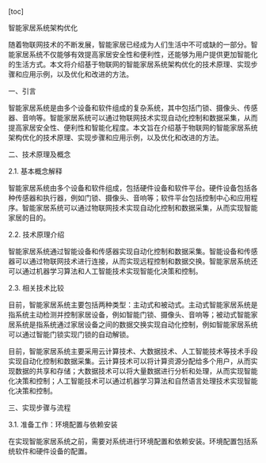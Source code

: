 
[toc]                    
                
                
智能家居系统架构优化

随着物联网技术的不断发展，智能家居已经成为人们生活中不可或缺的一部分。智能家居系统不仅能够有效提高家居安全性和便利性，还能够为用户提供更加智能化的生活方式。本文将介绍基于物联网的智能家居系统架构优化的技术原理、实现步骤和应用示例，以及优化和改进的方法。

一、引言

智能家居系统是由多个设备和软件组成的复杂系统，其中包括门锁、摄像头、传感器、音响等。智能家居系统可以通过物联网技术实现自动化控制和数据采集，从而提高家居安全性、便利性和智能化程度。本文旨在介绍基于物联网的智能家居系统架构优化的技术原理、实现步骤和应用示例，以及优化和改进的方法。

二、技术原理及概念

2.1. 基本概念解释

智能家居系统由多个设备和软件组成，包括硬件设备和软件平台。硬件设备包括各种传感器和执行器，例如门锁、摄像头、音响等；软件平台包括控制中心和应用程序。智能家居系统可以通过物联网技术实现自动化控制和数据采集，从而实现智能家居的目的。

2.2. 技术原理介绍

智能家居系统通过智能设备和传感器实现自动化控制和数据采集。智能设备和传感器可以通过物联网技术进行连接，从而实现远程控制和数据交换。智能家居系统还可以通过机器学习算法和人工智能技术实现智能化决策和控制。

2.3. 相关技术比较

目前，智能家居系统主要包括两种类型：主动式和被动式。主动式智能家居系统是指系统主动检测并控制家居设备，例如智能门锁、摄像头、音响等；被动式智能家居系统是指系统通过家居设备之间的数据交换实现自动化控制，例如智能家居系统可以通过智能门锁实现门锁的自动解锁。

目前，智能家居系统主要采用云计算技术、大数据技术、人工智能技术等技术手段实现自动化控制和数据采集。云计算技术可以将计算资源分配给多个用户，从而实现数据的共享和存储；大数据技术可以将大量数据进行分析和处理，从而实现智能化决策和控制；人工智能技术可以通过机器学习算法和自然语言处理技术实现智能化决策和控制。

三、实现步骤与流程

3.1. 准备工作：环境配置与依赖安装

在实现智能家居系统之前，需要对系统进行环境配置和依赖安装。环境配置包括系统软件和硬件设备的配置。

